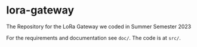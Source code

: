 # lora-gateway
The Repository for the LoRa Gateway we coded in Summer Semester 2023

For the requirements and documentation see `doc/`. The code is at `src/`.
